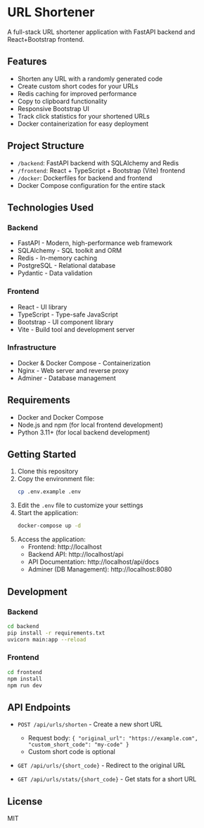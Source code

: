 # URL Shortener

A full-stack URL shortener application with FastAPI backend and React+Bootstrap frontend.

## Features

- Shorten any URL with a randomly generated code
- Create custom short codes for your URLs
- Redis caching for improved performance
- Copy to clipboard functionality
- Responsive Bootstrap UI
- Track click statistics for your shortened URLs
- Docker containerization for easy deployment

## Project Structure

- `/backend`: FastAPI backend with SQLAlchemy and Redis
- `/frontend`: React + TypeScript + Bootstrap (Vite) frontend
- `/docker`: Dockerfiles for backend and frontend
- Docker Compose configuration for the entire stack

## Technologies Used

### Backend
- FastAPI - Modern, high-performance web framework
- SQLAlchemy - SQL toolkit and ORM
- Redis - In-memory caching
- PostgreSQL - Relational database
- Pydantic - Data validation

### Frontend
- React - UI library
- TypeScript - Type-safe JavaScript
- Bootstrap - UI component library
- Vite - Build tool and development server

### Infrastructure
- Docker & Docker Compose - Containerization
- Nginx - Web server and reverse proxy
- Adminer - Database management

## Requirements

- Docker and Docker Compose
- Node.js and npm (for local frontend development)
- Python 3.11+ (for local backend development)

## Getting Started

1. Clone this repository
2. Copy the environment file:
   ```bash
   cp .env.example .env
   ```
3. Edit the `.env` file to customize your settings
4. Start the application:
   ```bash
   docker-compose up -d
   ```
5. Access the application:
   - Frontend: http://localhost
   - Backend API: http://localhost/api
   - API Documentation: http://localhost/api/docs
   - Adminer (DB Management): http://localhost:8080

## Development

### Backend

```bash
cd backend
pip install -r requirements.txt
uvicorn main:app --reload
```

### Frontend

```bash
cd frontend
npm install
npm run dev
```

## API Endpoints

- `POST /api/urls/shorten` - Create a new short URL
  - Request body: `{ "original_url": "https://example.com", "custom_short_code": "my-code" }`
  - Custom short code is optional

- `GET /api/urls/{short_code}` - Redirect to the original URL

- `GET /api/urls/stats/{short_code}` - Get stats for a short URL

## License

MIT
